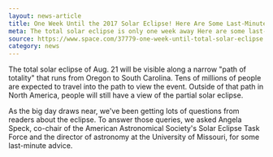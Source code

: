 ```yaml
---
layout: news-article
title: One Week Until the 2017 Solar Eclipse! Here Are Some Last-Minute Tips
meta: The total solar eclipse is only one week away Here are some last-minute tips for eclipse viewing and traveling.
source: https://www.space.com/37779-one-week-until-total-solar-eclipse.html
category: news
---
```


The total solar eclipse of Aug. 21 will be visible along a narrow "path of totality" that runs from Oregon to South Carolina. Tens of millions of people are expected to travel into the path to view the event. Outside of that path in North America, people will still have a view of the partial solar eclipse. 

As the big day draws near, we've been getting lots of questions from readers about the eclipse. To answer those queries, we asked Angela Speck, co-chair of the American Astronomical Society's Solar Eclipse Task Force and the director of astronomy at the University of Missouri, for some last-minute advice. 
